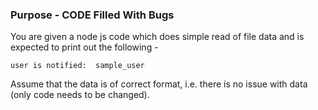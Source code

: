 ### Purpose - CODE Filled With Bugs
You are given a node js code which does simple read of file data and is expected to print out the following -
```
user is notified:  sample_user
```

Assume that the data is of correct format, i.e. there is no issue with data (only code needs to be changed).